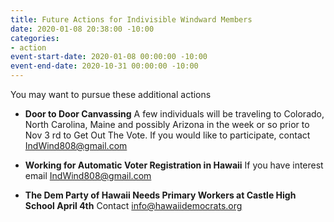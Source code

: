 ```yaml
---
title: Future Actions for Indivisible Windward Members
date: 2020-01-08 20:38:00 -10:00
categories:
- action
event-start-date: 2020-01-08 00:00:00 -10:00
event-end-date: 2020-10-31 00:00:00 -10:00
---
```


You may want to pursue these additional actions

* **Door to Door Canvassing**
  A few individuals will be traveling to Colorado, North Carolina, Maine and possibly Arizona in the week or so prior to Nov 3 rd to Get Out The Vote.  If you would like to participate, contact IndWind808@gmail.com


* **Working for Automatic Voter Registration in Hawaii**
  If you have interest email IndWind808@gmail.com


* **The Dem Party of Hawaii Needs Primary Workers at Castle High School April 4th**
  Contact info@hawaiidemocrats.org